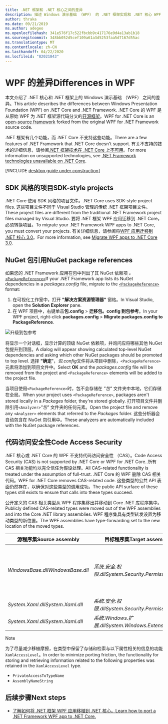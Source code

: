 ```yaml
---
title: .NET 框架和 .NET 核心之间的差异
description: 描述 Windows 演示基础 （WPF） 的 .NET 框架实现和 .NET 核心 WPF 之间的差异。 迁移应用时，应考虑这些不兼容因素。
author: thraka
ms.date: 09/21/2019
ms.author: adegeo
ms.openlocfilehash: 341e576f17c522fbcbb9c417176e9d4a13ab1b18
ms.sourcegitcommit: 348bb052d5cef109a61a3d5253faa5d7167d55ac
ms.translationtype: MT
ms.contentlocale: zh-CN
ms.lasthandoff: 04/22/2020
ms.locfileid: "82021843"
---
```

# <a name="differences-in-wpf"></a><span data-ttu-id="a5a37-104">WPF 的差异</span><span class="sxs-lookup"><span data-stu-id="a5a37-104">Differences in WPF</span></span>

<span data-ttu-id="a5a37-105">本文介绍了 .NET 核心和 .NET 框架上的 Windows 演示基础 （WPF） 之间的差异。</span><span class="sxs-lookup"><span data-stu-id="a5a37-105">This article describes the differences between Windows Presentation Foundation (WPF) on .NET Core and .NET Framework.</span></span> <span data-ttu-id="a5a37-106">.NET Core 的 WPF 是从原始 WPF 为 .NET 框架源代码分叉的[开源框架](https://github.com/dotnet/wpf)。</span><span class="sxs-lookup"><span data-stu-id="a5a37-106">WPF for .NET Core is an [open-source framework](https://github.com/dotnet/wpf) forked from the original WPF for .NET Framework source code.</span></span>

<span data-ttu-id="a5a37-107">.NET 框架有几个功能，而 .NET Core 不支持这些功能。</span><span class="sxs-lookup"><span data-stu-id="a5a37-107">There are a few features of .NET Framework that .NET Core doesn't support.</span></span> <span data-ttu-id="a5a37-108">有关不支持的技术的详细信息，请参阅[.NET 框架技术在 .NET Core 上不可用](../../core/porting/net-framework-tech-unavailable.md)。</span><span class="sxs-lookup"><span data-stu-id="a5a37-108">For more information on unsupported technologies, see [.NET Framework technologies unavailable on .NET Core](../../core/porting/net-framework-tech-unavailable.md).</span></span>

[!INCLUDE [desktop guide under construction](../../../includes/desktop-guide-preview-note.md)]

## <a name="sdk-style-projects"></a><span data-ttu-id="a5a37-109">SDK 风格的项目</span><span class="sxs-lookup"><span data-stu-id="a5a37-109">SDK-style projects</span></span>

<span data-ttu-id="a5a37-110">.NET Core 使用 SDK 风格的项目文件。</span><span class="sxs-lookup"><span data-stu-id="a5a37-110">.NET Core uses SDK-style project files.</span></span> <span data-ttu-id="a5a37-111">这些项目文件不同于 Visual Studio 管理的传统 .NET 框架项目文件。</span><span class="sxs-lookup"><span data-stu-id="a5a37-111">These project files are different from the traditional .NET Framework project files managed by Visual Studio.</span></span> <span data-ttu-id="a5a37-112">要将 .NET 框架 WPF 应用迁移到 .NET Core，必须转换项目。</span><span class="sxs-lookup"><span data-stu-id="a5a37-112">To migrate your .NET Framework WPF apps to .NET Core, you must convert your projects.</span></span> <span data-ttu-id="a5a37-113">有关详细信息，请参阅将[WPF 应用迁移到 .NET 核心 3.0](convert-project-from-net-framework.md)。</span><span class="sxs-lookup"><span data-stu-id="a5a37-113">For more information, see [Migrate WPF apps to .NET Core 3.0](convert-project-from-net-framework.md).</span></span>

## <a name="nuget-package-references"></a><span data-ttu-id="a5a37-114">NuGet 包引用</span><span class="sxs-lookup"><span data-stu-id="a5a37-114">NuGet package references</span></span>

<span data-ttu-id="a5a37-115">如果您的 .NET Framework 应用在包中列出了其 NuGet 依赖项 *。* [`<PackageReference>`](/nuget/consume-packages/package-references-in-project-files)</span><span class="sxs-lookup"><span data-stu-id="a5a37-115">If your .NET Framework app lists its NuGet dependencies in a *packages.config* file, migrate to the [`<PackageReference>`](/nuget/consume-packages/package-references-in-project-files) format:</span></span>

1. <span data-ttu-id="a5a37-116">在可视化工作室中，打开 **"解决方案资源管理器"** 窗格。</span><span class="sxs-lookup"><span data-stu-id="a5a37-116">In Visual Studio, open the **Solution Explorer** pane.</span></span>
1. <span data-ttu-id="a5a37-117">在 WPF 项目中，右键单击**包.config** > **迁移包。config 到包参考**。</span><span class="sxs-lookup"><span data-stu-id="a5a37-117">In your WPF project, right-click **packages.config** > **Migrate packages.config to PackageReference**.</span></span>

![升级到包参考](media/differences-from-net-framework/package-reference-migration.png)

<span data-ttu-id="a5a37-119">将显示一个对话框，显示计算的顶级 NuGet 依赖项，并询问应将哪些其他 NuGet 包提升到顶层。</span><span class="sxs-lookup"><span data-stu-id="a5a37-119">A dialog will appear showing calculated top-level NuGet dependencies and asking which other NuGet packages should be promoted to top level.</span></span> <span data-ttu-id="a5a37-120">选择 **"确定**"，*包.config*文件将从项目中删除，`<PackageReference>`元素将添加到项目文件中。</span><span class="sxs-lookup"><span data-stu-id="a5a37-120">Select **OK** and the *packages.config* file will be removed from the project and `<PackageReference>` elements will be added to the project file.</span></span>

<span data-ttu-id="a5a37-121">当项目使用`<PackageReference>`时，包不会存储在 *"包"* 文件夹中本地，它们存储在全局。</span><span class="sxs-lookup"><span data-stu-id="a5a37-121">When your project uses `<PackageReference>`, packages aren't stored locally in a *Packages* folder, they're stored globally.</span></span> <span data-ttu-id="a5a37-122">打开项目文件并删除引用`<Analyzer>`*"包"* 文件夹的任何元素。</span><span class="sxs-lookup"><span data-stu-id="a5a37-122">Open the project file and remove any `<Analyzer>` elements that referred to the *Packages* folder.</span></span> <span data-ttu-id="a5a37-123">这些分析器会自动包含在 NuGet 包引用中。</span><span class="sxs-lookup"><span data-stu-id="a5a37-123">These analyzers are automatically included with the NuGet package references.</span></span>

## <a name="code-access-security"></a><span data-ttu-id="a5a37-124">代码访问安全性</span><span class="sxs-lookup"><span data-stu-id="a5a37-124">Code Access Security</span></span>

<span data-ttu-id="a5a37-125">.NET 核心或 .NET Core 的 WPF 不支持代码访问安全性 （CAS）。</span><span class="sxs-lookup"><span data-stu-id="a5a37-125">Code Access Security (CAS) is not supported by .NET Core or WPF for .NET Core.</span></span> <span data-ttu-id="a5a37-126">所有 CAS 相关功能均以完全信任为假设处理。</span><span class="sxs-lookup"><span data-stu-id="a5a37-126">All CAS-related functionality is treated under the assumption of full-trust.</span></span> <span data-ttu-id="a5a37-127">.NET Core 的 WPF 删除 CAS 相关代码。</span><span class="sxs-lookup"><span data-stu-id="a5a37-127">WPF for .NET Core removes CAS-related code.</span></span> <span data-ttu-id="a5a37-128">这些类型的公共 API 表面仍然存在，以确保对这些类型的调用成功。</span><span class="sxs-lookup"><span data-stu-id="a5a37-128">The public API surface of these types still exists to ensure that calls into these types succeed.</span></span>

<span data-ttu-id="a5a37-129">公开定义的 CAS 相关类型从 WPF 程序集移出并移动到 Core .NET 库程序集中。</span><span class="sxs-lookup"><span data-stu-id="a5a37-129">Publicly defined CAS-related types were moved out of the WPF assemblies and into the Core .NET library assemblies.</span></span> <span data-ttu-id="a5a37-130">WPF 程序集具有类型转发设置为移动类型的新位置。</span><span class="sxs-lookup"><span data-stu-id="a5a37-130">The WPF assemblies have type-forwarding set to the new location of the moved types.</span></span>

| <span data-ttu-id="a5a37-131">源程序集</span><span class="sxs-lookup"><span data-stu-id="a5a37-131">Source assembly</span></span> | <span data-ttu-id="a5a37-132">目标程序集</span><span class="sxs-lookup"><span data-stu-id="a5a37-132">Target assembly</span></span> | <span data-ttu-id="a5a37-133">类型</span><span class="sxs-lookup"><span data-stu-id="a5a37-133">Type</span></span>                |
| --------------- | --------------- | ------------------- |
| <span data-ttu-id="a5a37-134">*WindowsBase.dll*</span><span class="sxs-lookup"><span data-stu-id="a5a37-134">*WindowsBase.dll*</span></span> | <span data-ttu-id="a5a37-135">*系统.安全.权限.dll*</span><span class="sxs-lookup"><span data-stu-id="a5a37-135">*System.Security.Permissions.dll*</span></span> | <xref:System.Security.Permissions.MediaPermission> <br /> <xref:System.Security.Permissions.MediaPermissionAttribute> <br /> <xref:System.Security.Permissions.MediaPermissionAudio> <br /> <xref:System.Security.Permissions.MediaPermissionImage> <br /> <xref:System.Security.Permissions.MediaPermissionVideo> <br /> <xref:System.Security.Permissions.WebBrowserPermission> <br /> <xref:System.Security.Permissions.WebBrowserPermissionAttribute> <br /> <xref:System.Security.Permissions.WebBrowserPermissionLevel> |
| <span data-ttu-id="a5a37-136">*System.Xaml.dll*</span><span class="sxs-lookup"><span data-stu-id="a5a37-136">*System.Xaml.dll*</span></span> | <span data-ttu-id="a5a37-137">*系统.安全.权限.dll*</span><span class="sxs-lookup"><span data-stu-id="a5a37-137">*System.Security.Permissions.dll*</span></span> | <xref:System.Xaml.Permissions.XamlLoadPermission> |
| <span data-ttu-id="a5a37-138">*System.Xaml.dll*</span><span class="sxs-lookup"><span data-stu-id="a5a37-138">*System.Xaml.dll*</span></span> | <span data-ttu-id="a5a37-139">*系统.Windows.扩展.dll*</span><span class="sxs-lookup"><span data-stu-id="a5a37-139">*System.Windows.Extension.dll*</span></span>    | <xref:System.Xaml.Permissions.XamlAccessLevel><br/> |

> [!NOTE]
> <span data-ttu-id="a5a37-140">为了尽量减少移植摩擦，在类型中保留了存储和检索与以下属性相关的信息的功能`XamlAccessLevel`。</span><span class="sxs-lookup"><span data-stu-id="a5a37-140">In order to minimize porting friction, the functionality for storing and retrieving information related to the following properties was retained in the `XamlAccessLevel` type.</span></span>
>
> - `PrivateAccessToTypeName`
> - `AssemblyNameString`

## <a name="next-steps"></a><span data-ttu-id="a5a37-141">后续步骤</span><span class="sxs-lookup"><span data-stu-id="a5a37-141">Next steps</span></span>

- [<span data-ttu-id="a5a37-142">了解如何将 .NET 框架 WPF 应用移植到 .NET 核心。</span><span class="sxs-lookup"><span data-stu-id="a5a37-142">Learn how to port a .NET Framework WPF app to .NET Core.</span></span>](convert-project-from-net-framework.md)
